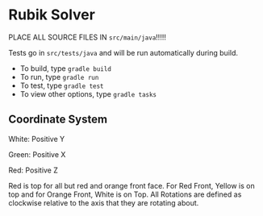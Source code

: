 # Rubik Solver

PLACE ALL SOURCE FILES IN `src/main/java`!!!!!

Tests go in `src/tests/java` and will be run automatically during build.

* To build, type `gradle build`
* To run, type `gradle run`
* To test, type `gradle test`
* To view other options, type `gradle tasks`

## Coordinate System

White: Positive Y

Green: Positive X

Red: Positive Z


Red is top for all but red and orange front face. For Red Front, Yellow is on top and for Orange Front, White is on Top. 
All Rotations are defined as clockwise relative to the axis that they are rotating about.
